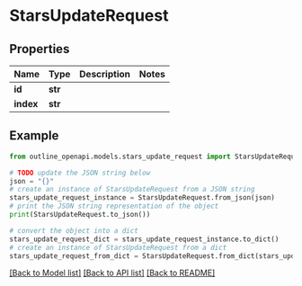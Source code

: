 # StarsUpdateRequest


## Properties

Name | Type | Description | Notes
------------ | ------------- | ------------- | -------------
**id** | **str** |  | 
**index** | **str** |  | 

## Example

```python
from outline_openapi.models.stars_update_request import StarsUpdateRequest

# TODO update the JSON string below
json = "{}"
# create an instance of StarsUpdateRequest from a JSON string
stars_update_request_instance = StarsUpdateRequest.from_json(json)
# print the JSON string representation of the object
print(StarsUpdateRequest.to_json())

# convert the object into a dict
stars_update_request_dict = stars_update_request_instance.to_dict()
# create an instance of StarsUpdateRequest from a dict
stars_update_request_from_dict = StarsUpdateRequest.from_dict(stars_update_request_dict)
```
[[Back to Model list]](../README.md#documentation-for-models) [[Back to API list]](../README.md#documentation-for-api-endpoints) [[Back to README]](../README.md)


